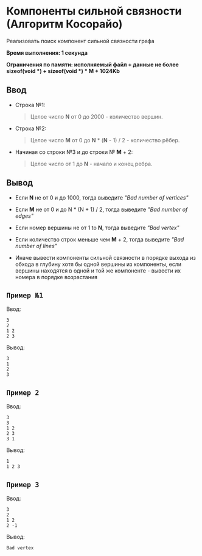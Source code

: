 # Компоненты сильной связности (Алгоритм Косорайо)

Реализовать поиск компонент сильной связности графа

**Время выполнения: 1 секунда**

**Ограничения по памяти: исполняемый файл + данные не более sizeof(void \*) + sizeof(void \*) \* M + 1024Kb**

## Ввод
*   Строка №1:

    > Целое число **N** от 0 до 2000 - количество вершин.

*   Строка №2:

    > Целое число **M** от 0 до **N** \* (**N** - 1) / 2 - количество рёбер.

*   Начиная со строки №3 и до строки № **M** + 2:

    > Целое число от 1 до **N** - начало и конец ребра.

## Вывод
	
*   Если **N** не от 0 и до 1000, тогда выведите *"Bad number of vertices"*
	
*    Если **M** не от 0 и до N \* (N + 1) / 2, тогда выведите *"Bad number of edges"*
	
*    Если номер вершины не от 1 to **N**, тогда выведите *"Bad vertex"*
	
*    Если количество строк меньше чем **M** + 2, тогда выведите *"Bad number of lines"*

*   Иначе вывести компоненты сильной связности в порядке выхода из обхода в глубину хотя бы одной вершины из компоненты, если вершины находятся в одной и той же компоненте - вывести их номера в порядке возрастания

## ```Пример №1```

Ввод:

    3
    2
    1 2
    2 3

Вывод:

    3
    1
    2
    3

## ```Пример 2```

Ввод:

    3
    3
    1 2
    2 3
    3 1

Вывод:

    1
    1 2 3

## ```Пример 3```

Ввод:

    3
    2
    1 2
    2 -1

Вывод:

    Bad vertex
